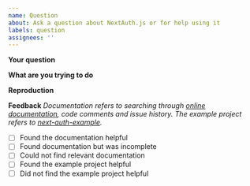 ```yaml
---
name: Question
about: Ask a question about NextAuth.js or for help using it
labels: question
assignees: ''
---
```


**Your question**
<!-- A clear and concise question. -->

**What are you trying to do**
<!-- A description of what you are trying to do, for context. -->

**Reproduction**
<!-- If your question is code related, adding a reproduction to your use case can greatly reduce the time it takes us to figure out how to better help you. -->

**Feedback**
*Documentation refers to searching through [online documentation](https://next-auth.js.org), code comments and issue history. The example project refers to [next-auth-example](https://github.com/iaincollins/next-auth-example).*

* [ ] Found the documentation helpful
* [ ] Found documentation but was incomplete
* [ ] Could not find relevant documentation
* [ ] Found the example project helpful
* [ ] Did not find the example project helpful
